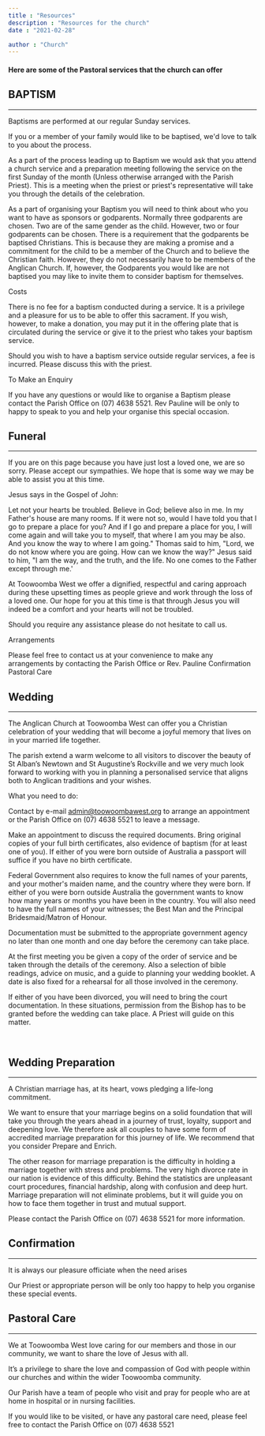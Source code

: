 ```yaml
---
title : "Resources"
description : "Resources for the church"
date : "2021-02-28"

author : "Church"
---
```





#### Here are some of the Pastoral services that the church can offer

 

 

## BAPTISM

---

Baptisms are performed at our regular Sunday services.

If you or a member of your family would like to be baptised, we'd love to talk to you about the process.

As a part of the process leading up to Baptism we would ask that you attend a church service and a preparation meeting following the service on the first Sunday of the month (Unless otherwise arranged with the Parish Priest). This is a meeting when the priest or priest's representative will take you through the details of the celebration.

​As a part of organising your Baptism you will need to think about who you want to have as sponsors or godparents. Normally three godparents are chosen. Two are of the same gender as the child. However, two or four godparents can be chosen. There is a requirement that the godparents be baptised Christians. This is because they are making a promise and a commitment for the child to be a member of the Church and to believe the Christian faith. However, they do not necessarily have to be members of the Anglican Church. If, however, the Godparents you would like are not baptised you may like to invite them to consider baptism for themselves.

Costs

There is no fee for a baptism conducted during a service. It is a privilege and a pleasure for us to be able to offer this sacrament. If you wish, however, to make a donation, you may put it in the offering plate that is circulated during the service or give it to the priest who takes your baptism service.

Should you wish to have a baptism service outside regular services, a fee is incurred. Please discuss this with the priest.

To Make an Enquiry

If you have any questions or would like to organise a Baptism please contact the Parish Office on (07) 4638 5521. Rev Pauline will be only to happy to speak to you and help your organise this special occasion.


## Funeral

---

If you are on this page because you have just lost a loved one, we are so sorry. Please accept our sympathies. We hope that is some way we may be able to assist you at this time.

Jesus says in the Gospel of John:

Let not your hearts be troubled. Believe in God; believe also in me. In my Father's house are many rooms. If it were not so, would I have told you that I go to prepare a place for you? And if I go and prepare a place for you, I will come again and will take you to myself, that where I am you may be also. And you know the way to where I am going." Thomas said to him, "Lord, we do not know where you are going. How can we know the way?" Jesus said to him, "I am the way, and the truth, and the life. No one comes to the Father except through me.'

​At Toowoomba West we offer a dignified, respectful and caring approach during these upsetting times as people grieve and work through the loss of a loved one. Our hope for you at this time is that through Jesus you will indeed be a comfort and your hearts will not be troubled.

​Should you require any assistance please do not hesitate to call us.

Arrangements

Please feel free to contact us at your convenience to make any arrangements by contacting the Parish Office or Rev. Pauline
Confirmation
Pastoral Care

## Wedding

---

The Anglican Church at Toowoomba West can offer you a Christian celebration of your wedding that will become a joyful memory that lives on in your married life together.

The parish extend a warm welcome to all visitors to discover the beauty of St Alban’s Newtown and St Augustine’s Rockville and we very much look forward to working with you in planning a personalised service that aligns both to Anglican traditions and your wishes.

​What you need to do:

Contact by e-mail admin@toowoombawest.org to arrange an appointment or the Parish Office on (07) 4638 5521 to leave a message.

​Make an appointment to discuss the required documents. Bring original copies of your full birth certificates, also evidence of baptism (for at least one of you). If either of you were born outside of Australia a passport will suffice if you have no birth certificate.

​Federal Government also requires to know the full names of your parents, and your mother's maiden name, and the country where they were born. If either of you were born outside Australia the government wants to know how many years or months you have been in the country. You will also need to have the full names of your witnesses; the Best Man and the Principal Bridesmaid/Matron of Honour.

​Documentation must be submitted to the appropriate government agency no later than one month and one day before the ceremony can take place.

​At the first meeting you be given a copy of the order of service and be taken through the details of the ceremony. Also a selection of bible readings, advice on music, and a guide to planning your wedding booklet. A date is also fixed for a rehearsal for all those involved in the ceremony.

​If either of you have been divorced, you will need to bring the court documentation. In these situations, permission from the Bishop has to be granted before the wedding can take place. A Priest will guide on this matter.

​
## Wedding Preparation

---

A Christian marriage has, at its heart, vows pledging a life-long commitment.

​We want to ensure that your marriage begins on a solid foundation that will take you through the years ahead in a journey of trust, loyalty, support and deepening love. We therefore ask all couples to have some form of accredited marriage preparation for this journey of life. We recommend that you consider Prepare and Enrich. 

​The other reason for marriage preparation is the difficulty in holding a marriage together with stress and problems. The very high divorce rate in our nation is evidence of this difficulty. Behind the statistics are unpleasant court procedures, financial hardship, along with confusion and deep hurt. Marriage preparation will not eliminate problems, but it will guide you on how to face them together in trust and mutual support.

​Please contact the Parish Office on (07) 4638 5521 for more information.

## Confirmation

---

It is always our pleasure officiate when the need arises

Our Priest or appropriate person will be only too happy to help you organise these special events.

## Pastoral Care

---

We at Toowoomba West love caring for our members and those in our community, we want to share the love of Jesus with all.

​It’s a privilege to share the love and compassion of God with people within our churches and within the wider Toowoomba community.

Our Parish have a team of people who visit and pray for people who are at home in hospital or in nursing facilities.

If you would like to be visited, or have any pastoral care need, please feel free to contact the  Parish Office on (07) 4638 5521
